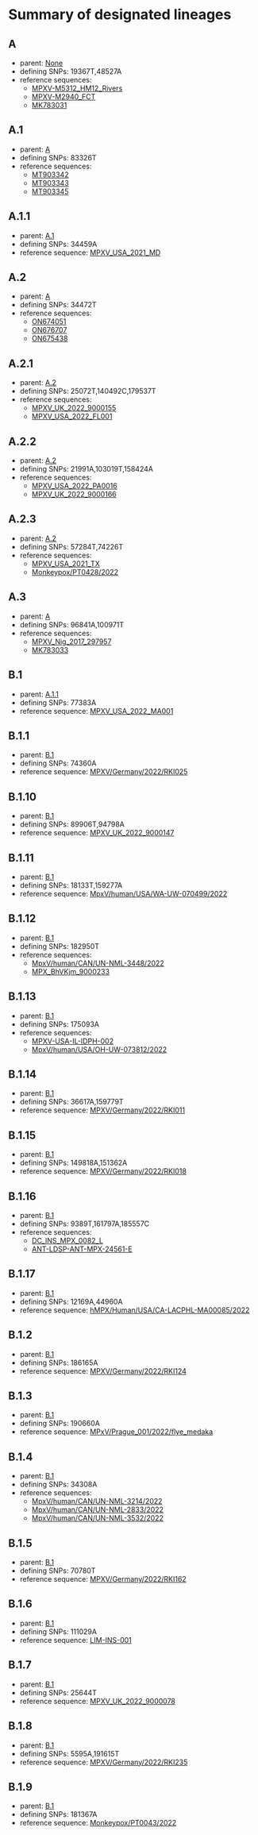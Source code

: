 # Summary of designated lineages
## A
 * parent: [None](#None)
 * defining SNPs: 19367T,48527A
 * reference sequences:
   - [MPXV-M5312_HM12_Rivers](https://www.ncbi.nlm.nih.gov/nuccore/NC_063383)
   - [MPXV-M2940_FCT](https://www.ncbi.nlm.nih.gov/nuccore/MT903337)
   - [MK783031](https://www.ncbi.nlm.nih.gov/nuccore/MK783031)

## A.1
 * parent: [A](#A)
 * defining SNPs: 83326T
 * reference sequences:
   - [MT903342](https://www.ncbi.nlm.nih.gov/nuccore/MT903342)
   - [MT903343](https://www.ncbi.nlm.nih.gov/nuccore/MT903343)
   - [MT903345](https://www.ncbi.nlm.nih.gov/nuccore/MT903345)

## A.1.1
 * parent: [A.1](#A1)
 * defining SNPs: 34459A
 * reference sequence: [MPXV_USA_2021_MD](https://www.ncbi.nlm.nih.gov/nuccore/ON676708)

## A.2
 * parent: [A](#A)
 * defining SNPs: 34472T
 * reference sequences:
   - [ON674051](https://www.ncbi.nlm.nih.gov/nuccore/ON674051)
   - [ON676707](https://www.ncbi.nlm.nih.gov/nuccore/ON676707)
   - [ON675438](https://www.ncbi.nlm.nih.gov/nuccore/ON675438)

## A.2.1
 * parent: [A.2](#A2)
 * defining SNPs: 25072T,140492C,179537T
 * reference sequences:
   - [MPXV_UK_2022_9000155](https://www.ncbi.nlm.nih.gov/nuccore/OP331335)
   - [MPXV_USA_2022_FL001](https://www.ncbi.nlm.nih.gov/nuccore/ON674051)

## A.2.2
 * parent: [A.2](#A2)
 * defining SNPs: 21991A,103019T,158424A
 * reference sequences:
   - [MPXV_USA_2022_PA0016](https://www.ncbi.nlm.nih.gov/nuccore/OP450997)
   - [MPXV_UK_2022_9000166](https://www.ncbi.nlm.nih.gov/nuccore/OP331336)

## A.2.3
 * parent: [A.2](#A2)
 * defining SNPs: 57284T,74226T
 * reference sequences:
   - [MPXV_USA_2021_TX](https://www.ncbi.nlm.nih.gov/nuccore/ON676707)
   - [Monkeypox/PT0428/2022](https://www.ncbi.nlm.nih.gov/nuccore/OP555515)

## A.3
 * parent: [A](#A)
 * defining SNPs: 96841A,100971T
 * reference sequences:
   - [MPXV_Nig_2017_297957](https://www.ncbi.nlm.nih.gov/nuccore/MG693723)
   - [MK783033](https://www.ncbi.nlm.nih.gov/nuccore/MK783033)

## B.1
 * parent: [A.1.1](#A11)
 * defining SNPs: 77383A
 * reference sequence: [MPXV_USA_2022_MA001](https://www.ncbi.nlm.nih.gov/nuccore/ON563414)

## B.1.1
 * parent: [B.1](#B1)
 * defining SNPs: 74360A
 * reference sequence: [MPXV/Germany/2022/RKI025](https://www.ncbi.nlm.nih.gov/nuccore/ON694329)

## B.1.10
 * parent: [B.1](#B1)
 * defining SNPs: 89906T,94798A
 * reference sequence: [MPXV_UK_2022_9000147](https://www.ncbi.nlm.nih.gov/nuccore/OP205110)

## B.1.11
 * parent: [B.1](#B1)
 * defining SNPs: 18133T,159277A
 * reference sequence: [MpxV/human/USA/WA-UW-070499/2022](https://www.ncbi.nlm.nih.gov/nuccore/OP169336)

## B.1.12
 * parent: [B.1](#B1)
 * defining SNPs: 182950T
 * reference sequences:
   - [MpxV/human/CAN/UN-NML-3448/2022](https://www.ncbi.nlm.nih.gov/nuccore/ON880548)
   - [MPX_BhVKjm_9000233](https://www.ncbi.nlm.nih.gov/nuccore/OP415207)

## B.1.13
 * parent: [B.1](#B1)
 * defining SNPs: 175093A
 * reference sequences:
   - [MPXV-USA-IL-IDPH-002](https://www.ncbi.nlm.nih.gov/nuccore/OP536663)
   - [MpxV/human/USA/OH-UW-073812/2022](https://www.ncbi.nlm.nih.gov/nuccore/OP257254)

## B.1.14
 * parent: [B.1](#B1)
 * defining SNPs: 36617A,159779T
 * reference sequence: [MPXV/Germany/2022/RKI011](https://www.ncbi.nlm.nih.gov/nuccore/ON694342)

## B.1.15
 * parent: [B.1](#B1)
 * defining SNPs: 149818A,151362A
 * reference sequence: [MPXV/Germany/2022/RKI018](https://www.ncbi.nlm.nih.gov/nuccore/ON694335)

## B.1.16
 * parent: [B.1](#B1)
 * defining SNPs: 9389T,161797A,185557C
 * reference sequences:
   - [DC_INS_MPX_0082_L](https://www.ncbi.nlm.nih.gov/nuccore/OP693647)
   - [ANT-LDSP-ANT-MPX-24561-E](https://www.ncbi.nlm.nih.gov/nuccore/OP642395)

## B.1.17
 * parent: [B.1](#B1)
 * defining SNPs: 12169A,44960A
 * reference sequence: [hMPX/Human/USA/CA-LACPHL-MA00085/2022](https://www.ncbi.nlm.nih.gov/nuccore/OP442552)

## B.1.2
 * parent: [B.1](#B1)
 * defining SNPs: 186165A
 * reference sequence: [MPXV/Germany/2022/RKI124](https://www.ncbi.nlm.nih.gov/nuccore/ON929079)

## B.1.3
 * parent: [B.1](#B1)
 * defining SNPs: 190660A
 * reference sequence: [MPxV/Prague_001/2022/flye_medaka](https://www.ncbi.nlm.nih.gov/nuccore/ON983168)

## B.1.4
 * parent: [B.1](#B1)
 * defining SNPs: 34308A
 * reference sequences:
   - [MpxV/human/CAN/UN-NML-3214/2022](https://www.ncbi.nlm.nih.gov/nuccore/ON880511)
   - [MpxV/human/CAN/UN-NML-2833/2022](https://www.ncbi.nlm.nih.gov/nuccore/ON880519)
   - [MpxV/human/CAN/UN-NML-3532/2022](https://www.ncbi.nlm.nih.gov/nuccore/ON983163)

## B.1.5
 * parent: [B.1](#B1)
 * defining SNPs: 70780T
 * reference sequence: [MPXV/Germany/2022/RKI162](https://www.ncbi.nlm.nih.gov/nuccore/ON959175)

## B.1.6
 * parent: [B.1](#B1)
 * defining SNPs: 111029A
 * reference sequence: [LIM-INS-001](https://www.ncbi.nlm.nih.gov/nuccore/OP289782)

## B.1.7
 * parent: [B.1](#B1)
 * defining SNPs: 25644T
 * reference sequence: [MPXV_UK_2022_9000078](https://www.ncbi.nlm.nih.gov/nuccore/OP205081)

## B.1.8
 * parent: [B.1](#B1)
 * defining SNPs: 5595A,191615T
 * reference sequence: [MPXV/Germany/2022/RKI235](https://www.ncbi.nlm.nih.gov/nuccore/OP215224)

## B.1.9
 * parent: [B.1](#B1)
 * defining SNPs: 181367A
 * reference sequence: [Monkeypox/PT0043/2022](https://www.ncbi.nlm.nih.gov/nuccore/ON843175)

